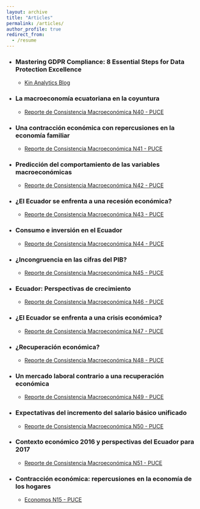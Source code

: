 ```yaml
---
layout: archive
title: "Articles"
permalink: /articles/
author_profile: true
redirect_from:
  - /resume
---
```



* ### Mastering GDPR Compliance: 8 Essential Steps for Data Protection Excellence
  * [Kin Analytics Blog](https://www.kinanalytics.com/blogs/mastering-gdpr-compliance-8-essential-steps-for-data-protection-excellence)

* ### La macroeconomía ecuatoriana en la coyuntura
  * [Reporte de Consistencia Macroeconómica N40 - PUCE](https://www.calameo.com/read/0030903348a2cf1af1946)

* ### Una contracción económica con repercusiones en la economía familiar
  * [Reporte de Consistencia Macroeconómica N41 - PUCE](https://www.calameo.com/read/003090334520ef94aaecb)
 
* ### Predicción del comportamiento de las variables macroeconómicas
  * [Reporte de Consistencia Macroeconómica N42 - PUCE](https://www.calameo.com/read/0030903345eae5e3834aa)

* ### ¿El Ecuador se enfrenta a una recesión económica?
  * [Reporte de Consistencia Macroeconómica N43 - PUCE](https://www.calameo.com/read/003090334d943f777d7eb)
 
* ### Consumo e inversión en el Ecuador
  * [Reporte de Consistencia Macroeconómica N44 - PUCE](https://www.calameo.com/read/003090334469ccc53bf3d)
 
* ### ¿Incongruencia en las cifras del PIB?
  * [Reporte de Consistencia Macroeconómica N45 - PUCE](https://www.calameo.com/read/0030903346b9c508b030e)
 
* ### Ecuador: Perspectivas de crecimiento
  * [Reporte de Consistencia Macroeconómica N46 - PUCE](https://www.calameo.com/read/0030903347b4713d775c1)
 
* ### ¿El Ecuador se enfrenta a una crisis económica?
  * [Reporte de Consistencia Macroeconómica N47 - PUCE](https://www.calameo.com/read/003090334c2b90193c3ed)
 
* ### ¿Recuperación económica?
  * [Reporte de Consistencia Macroeconómica N48 - PUCE](https://www.calameo.com/read/0030903349c554da53733)

* ### Un mercado laboral contrario a una recuperación económica
  * [Reporte de Consistencia Macroeconómica N49 - PUCE](https://www.calameo.com/read/00309033411b61793acc1)

* ### Expectativas del incremento del salario básico unificado
  * [Reporte de Consistencia Macroeconómica N50 - PUCE](https://www.calameo.com/read/0030903345130b08f8883)
 
* ### Contexto económico 2016 y perspectivas del Ecuador para 2017
  * [Reporte de Consistencia Macroeconómica N51 - PUCE](https://www.calameo.com/read/00309033419e9a0b12edb)
 
* ### Contracción económica: repercusiones en la economía de los hogares
  * [Economos N15 - PUCE](https://issuu.com/aeeconomiapuce/docs/economos_volumen_no._14)
  







